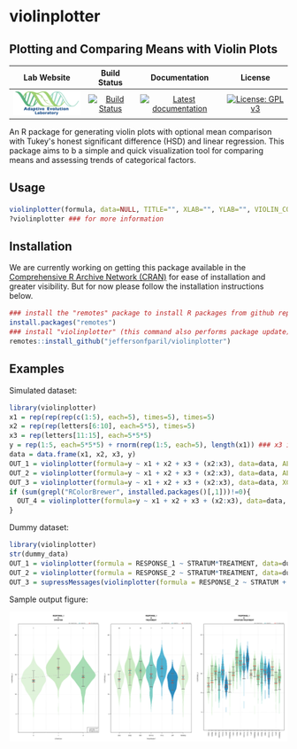 # violinplotter
## Plotting and Comparing Means with Violin Plots

|                                                        **Lab Website**                                                        |                                                               **Build Status**                                                                |                                                                              **Documentation**                                                                               |                                                   **License**                                                   |
|:-----------------------------------------------------------------------------------------------------------------------------:|:---------------------------------------------------------------------------------------------------------------------------------------------:|:----------------------------------------------------------------------------------------------------------------------------------------------------------------------------:|:---------------------------------------------------------------------------------------------------------------:|
| <a href="https://adaptive-evolution.biosciences.unimelb.edu.au/"><img src="misc/adaevo_lab_unimelb_2020.png" width="150"></a> | [![Build Status](https://travis-ci.com/jeffersonfparil/violinplotter.svg?branch=master)](https://travis-ci.com/jeffersonfparil/violinplotter) | <a href="https://github.com/jeffersonfparil/violinplotter/wiki" target="_blank"><img src="https://img.shields.io/badge/docs-latest-blue.svg" alt="Latest documentation"></a> | [![License: GPL v3](https://img.shields.io/badge/License-GPLv3-blue.svg)](https://www.gnu.org/licenses/gpl-3.0) |

An R package for generating violin plots with optional mean comparison with Tukey's honest significant difference (HSD) and linear regression.
This package aims to b a simple and quick visualization tool for comparing means and assessing trends of categorical factors.

## Usage

```r
violinplotter(formula, data=NULL, TITLE="", XLAB="", YLAB="", VIOLIN_COLOURS=c("#e0f3db", "#ccebc5", "#a8ddb5", "#7bccc4", "#4eb3d3", "#2b8cbe"), ERROR_BAR_COLOURS=c("#636363", "#1c9099", "#de2d26"), XCATEGOR=TRUE, LOGX=FALSE, LOGX_BASE=1, HSDX=TRUE, ALPHA=0.05, REGRESSX=FALSE)
?violinplotter ### for more information
```

## Installation

We are currently working on getting this package available in the [Comprehensive R Archive Network (CRAN)](https://cran.r-project.org/) for ease of installation and greater visibility. But for now please follow the installation instructions below.

```r
### install the "remotes" package to install R packages from github repositories
install.packages("remotes")
### install "violinplotter" (this command also performs package update)
remotes::install_github("jeffersonfparil/violinplotter")
```

## Examples

Simulated dataset:

```r
library(violinplotter)
x1 = rep(rep(rep(c(1:5), each=5), times=5), times=5)
x2 = rep(rep(letters[6:10], each=5*5), times=5)
x3 = rep(letters[11:15], each=5*5*5)
y = rep(1:5, each=5*5*5) + rnorm(rep(1:5, each=5), length(x1)) ### x3 is the variable affecting y (see each=5*5*5)
data = data.frame(x1, x2, x3, y)
OUT_1 = violinplotter(formula=y ~ x1 + x2 + x3 + (x2:x3), data=data, ALPHA=0.05)
OUT_2 = violinplotter(formula=y ~ x1 + x2 + x3 + (x2:x3), data=data, ALPHA=0.001)
OUT_3 = violinplotter(formula=y ~ x1 + x2 + x3 + (x2:x3), data=data, XCATEGOR=c(F,T,T,T), LOGX=c(T,F,F,F), LOGX_BASE=c(2,1,1,1), REGRESSX=c(T,F,F,F))
if (sum(grepl("RColorBrewer", installed.packages()[,1]))!=0){
  OUT_4 = violinplotter(formula=y ~ x1 + x2 + x3 + (x2:x3), data=data, VIOLIN_COLOURS=list(RColorBrewer::brewer.pal(9, "Set1"), RColorBrewer::brewer.pal(9, "Spectral"), RColorBrewer::brewer.pal(9, "GnBu")))
}
```

Dummy dataset:

```r
library(violinplotter)
str(dummy_data)
OUT_1 = violinplotter(formula = RESPONSE_1 ~ STRATUM*TREATMENT, data=dummy_data, XCATEGOR=c(FALSE,TRUE,TRUE), REGRESSX=c(TRUE, FALSE, FALSE), HSD=c(TRUE, TRUE, FALSE))
OUT_2 = violinplotter(formula = RESPONSE_2 ~ STRATUM*TREATMENT, data=dummy_data)
OUT_3 = supressMessages(violinplotter(formula = RESPONSE_2 ~ STRATUM + TREATMENT, data=dummy_data))
```
Sample output figure:

<img src="misc/dummy_data_out.png" width="1200"></a>
